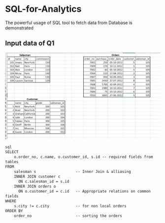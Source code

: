 # SQL-for-Analytics
The powerful usage of SQL tool to fetch data from Database is demonstrated
## Input data of Q1

![Q1_input](https://github.com/varma-prasad/SQL-for-Analytics/blob/91cf84430b9886d607b52cc3dad0337fc77dbebe/images/1_input.png)

~~~
sql
SELECT 
	o.order_no, c.name, o.customer_id, s.id -- required fields from tables
FROM 
	salesman s 					-- Inner Join & alliasing
	INNER JOIN customer c
	  ON c.salesman_id = s.id
	INNER JOIN orders o
 	  ON o.customer_id = c.id 	-- Appropriate relations on common fields
WHERE 
	s.city != c.city 			-- for non local orders
ORDER BY 
	order_no 					-- sorting the orders
~~~
